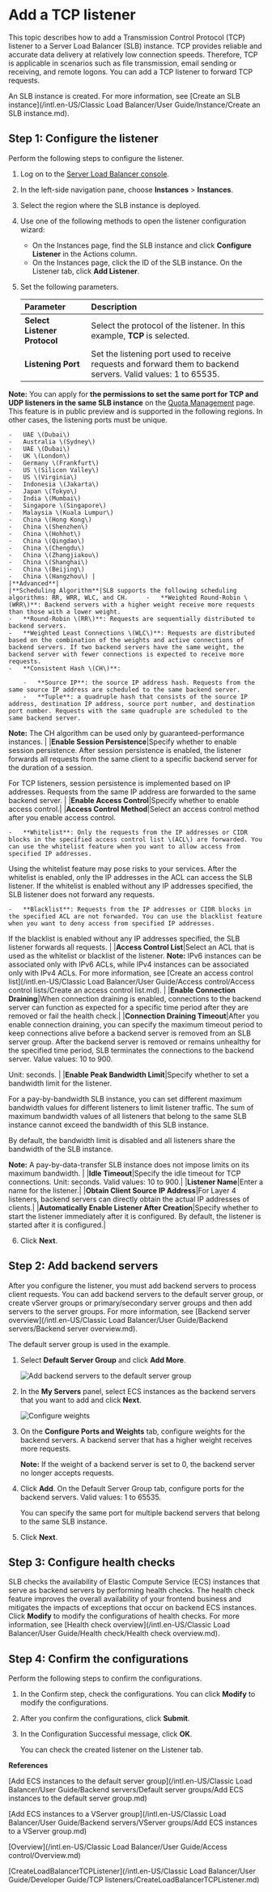 # Add a TCP listener

This topic describes how to add a Transmission Control Protocol \(TCP\) listener to a Server Load Balancer \(SLB\) instance. TCP provides reliable and accurate data delivery at relatively low connection speeds. Therefore, TCP is applicable in scenarios such as file transmission, email sending or receiving, and remote logons. You can add a TCP listener to forward TCP requests.

An SLB instance is created. For more information, see [Create an SLB instance](/intl.en-US/Classic Load Balancer/User Guide/Instance/Create an SLB instance.md).

## Step 1: Configure the listener

Perform the following steps to configure the listener.

1.  Log on to the [Server Load Balancer console](https://slb.console.aliyun.com/slb).

2.  In the left-side navigation pane, choose **Instances** \> **Instances**.

3.  Select the region where the SLB instance is deployed.

4.  Use one of the following methods to open the listener configuration wizard:

    -   On the Instances page, find the SLB instance and click **Configure Listener** in the Actions column.
    -   On the Instances page, click the ID of the SLB instance. On the Listener tab, click **Add Listener**.
5.  Set the following parameters.

    |Parameter|Description|
    |:--------|:----------|
    |**Select Listener Protocol**|Select the protocol of the listener. In this example, **TCP** is selected. |
    |**Listening Port**|Set the listening port used to receive requests and forward them to backend servers. Valid values: 1 to 65535.

**Note:** You can apply for **the permissions to set the same port for TCP and UDP listeners in the same SLB instance** on the [Quota Management](https://slb.console.aliyun.com/slb/quota) page. This feature is in public preview and is supported in the following regions. In other cases, the listening ports must be unique.

    -   UAE \(Dubai\)
    -   Australia \(Sydney\)
    -   UAE \(Dubai\)
    -   UK \(London\)
    -   Germany \(Frankfurt\)
    -   US \(Silicon Valley\)
    -   US \(Virginia\)
    -   Indonesia \(Jakarta\)
    -   Japan \(Tokyo\)
    -   India \(Mumbai\)
    -   Singapore \(Singapore\)
    -   Malaysia \(Kuala Lumpur\)
    -   China \(Hong Kong\)
    -   China \(Shenzhen\)
    -   China \(Hohhot\)
    -   China \(Qingdao\)
    -   China \(Chengdu\)
    -   China \(Zhangjiakou\)
    -   China \(Shanghai\)
    -   China \(Beijing\)
    -   China \(Hangzhou\) |
    |**Advanced**|
    |**Scheduling Algorithm**|SLB supports the following scheduling algorithms: RR, WRR, WLC, and CH.     -   **Weighted Round-Robin \(WRR\)**: Backend servers with a higher weight receive more requests than those with a lower weight.
    -   **Round-Robin \(RR\)**: Requests are sequentially distributed to backend servers.
    -   **Weighted Least Connections \(WLC\)**: Requests are distributed based on the combination of the weights and active connections of backend servers. If two backend servers have the same weight, the backend server with fewer connections is expected to receive more requests.
    -   **Consistent Hash \(CH\)**:

        -   **Source IP**: the source IP address hash. Requests from the same source IP address are scheduled to the same backend server.
        -   **Tuple**: a quadruple hash that consists of the source IP address, destination IP address, source port number, and destination port number. Requests with the same quadruple are scheduled to the same backend server.
**Note:** The CH algorithm can be used only by guaranteed-performance instances. |
    |**Enable Session Persistence**|Specify whether to enable session persistence. After session persistence is enabled, the listener forwards all requests from the same client to a specific backend server for the duration of a session.

For TCP listeners, session persistence is implemented based on IP addresses. Requests from the same IP address are forwarded to the same backend server. |
    |**Enable Access Control**|Specify whether to enable access control.|
    |**Access Control Method**|Select an access control method after you enable access control.

    -   **Whitelist**: Only the requests from the IP addresses or CIDR blocks in the specified access control list \(ACL\) are forwarded. You can use the whitelist feature when you want to allow access from specified IP addresses.

Using the whitelist feature may pose risks to your services. After the whitelist is enabled, only the IP addresses in the ACL can access the SLB listener. If the whitelist is enabled without any IP addresses specified, the SLB listener does not forward any requests.

    -   **Blacklist**: Requests from the IP addresses or CIDR blocks in the specified ACL are not forwarded. You can use the blacklist feature when you want to deny access from specified IP addresses.

If the blacklist is enabled without any IP addresses specified, the SLB listener forwards all requests. |
    |**Access Control List**|Select an ACL that is used as the whitelist or blacklist of the listener. **Note:** IPv6 instances can be associated only with IPv6 ACLs, while IPv4 instances can be associated only with IPv4 ACLs. For more information, see [Create an access control list](/intl.en-US/Classic Load Balancer/User Guide/Access control/Access control lists/Create an access control list.md). |
    |**Enable Connection Draining**|When connection draining is enabled, connections to the backend server can function as expected for a specific time period after they are removed or fail the health check.|
    |**Connection Draining Timeout**|After you enable connection draining, you can specify the maximum timeout period to keep connections alive before a backend server is removed from an SLB server group. After the backend server is removed or remains unhealthy for the specified time period, SLB terminates the connections to the backend server. Value values: 10 to 900.

Unit: seconds. |
    |**Enable Peak Bandwidth Limit**|Specify whether to set a bandwidth limit for the listener.

For a pay-by-bandwidth SLB instance, you can set different maximum bandwidth values for different listeners to limit listener traffic. The sum of maximum bandwidth values of all listeners that belong to the same SLB instance cannot exceed the bandwidth of this SLB instance.

By default, the bandwidth limit is disabled and all listeners share the bandwidth of the SLB instance.

**Note:** A pay-by-data-transfer SLB instance does not impose limits on its maximum bandwidth. |
    |**Idle Timeout**|Specify the idle timeout for TCP connections. Unit: seconds. Valid values: 10 to 900.|
    |**Listener Name**|Enter a name for the listener.|
    |**Obtain Client Source IP Address**|For Layer 4 listeners, backend servers can directly obtain the actual IP addresses of clients.|
    |**Automatically Enable Listener After Creation**|Specify whether to start the listener immediately after it is configured. By default, the listener is started after it is configured.|

6.  Click **Next**.


## Step 2: Add backend servers

After you configure the listener, you must add backend servers to process client requests. You can add backend servers to the default server group, or create vServer groups or primary/secondary server groups and then add servers to the server groups. For more information, see [Backend server overview](/intl.en-US/Classic Load Balancer/User Guide/Backend servers/Backend server overview.md).

The default server group is used in the example.

1.  Select **Default Server Group** and click **Add More**.

    ![Add backend servers to the default server group](https://static-aliyun-doc.oss-accelerate.aliyuncs.com/assets/img/en-US/2213359951/p10030.png)

2.  In the **My Servers** panel, select ECS instances as the backend servers that you want to add and click **Next**.

    ![Configure weights](https://static-aliyun-doc.oss-accelerate.aliyuncs.com/assets/img/en-US/2213359951/p7499.png)

3.  On the **Configure Ports and Weights** tab, configure weights for the backend servers. A backend server that has a higher weight receives more requests.

    **Note:** If the weight of a backend server is set to 0, the backend server no longer accepts requests.

4.  Click **Add**. On the Default Server Group tab, configure ports for the backend servers. Valid values: 1 to 65535.

    You can specify the same port for multiple backend servers that belong to the same SLB instance.

5.  Click **Next**.


## Step 3: Configure health checks

SLB checks the availability of Elastic Compute Service \(ECS\) instances that serve as backend servers by performing health checks. The health check feature improves the overall availability of your frontend business and mitigates the impacts of exceptions that occur on backend ECS instances. Click **Modify** to modify the configurations of health checks. For more information, see [Health check overview](/intl.en-US/Classic Load Balancer/User Guide/Health check/Health check overview.md).

## Step 4: Confirm the configurations

Perform the following steps to confirm the configurations.

1.  In the Confirm step, check the configurations. You can click **Modify** to modify the configurations.

2.  After you confirm the configurations, click **Submit**.

3.  In the Configuration Successful message, click **OK**.

    You can check the created listener on the Listener tab.


**References**  


[Add ECS instances to the default server group](/intl.en-US/Classic Load Balancer/User Guide/Backend servers/Default server groups/Add ECS instances to the default server group.md)

[Add ECS instances to a VServer group](/intl.en-US/Classic Load Balancer/User Guide/Backend servers/VServer groups/Add ECS instances to a VServer group.md)

[Overview](/intl.en-US/Classic Load Balancer/User Guide/Access control/Overview.md)

[CreateLoadBalancerTCPListener](/intl.en-US/Classic Load Balancer/User Guide/Developer Guide/TCP listeners/CreateLoadBalancerTCPListener.md)

